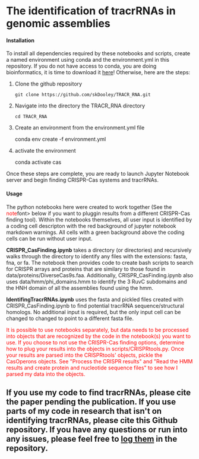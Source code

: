 # The identification of tracrRNAs in genomic assemblies


#### Installation
To install all dependencies required by these notebooks and scripts, create a named environment using conda and the environment.yml in this repository. If you do not have access to conda, you are doing bioinformatics, it is time to download it [here](https://docs.anaconda.com/anaconda/install/)! Otherwise, here are the steps:

1. Clone the github repository
	
	``git clone https://github.com/skDooley/TRACR_RNA.git``

1. Navigate into the directory the TRACR_RNA directory

   ``cd TRACR_RNA``

1. Create an environment from the environment.yml file

	conda env create -f environment.yml

1. activate the environment

	conda activate cas

Once these steps are complete, you are ready to launch Jupyter Notebook server and begin finding CRISPR-Cas systems and tracrRNAs.


#### Usage
The python notebooks here were created to work together (See the <font style="color:red">note</font>font> below if you want to pluggin results from a different CRISPR-Cas finding tool). Within the notebooks themselves, all user input is identified by a coding cell descripton with the red background of jupyter notebook markdown warnings. All cells with a green background above the coding cells can be run without user input.

**CRISPR_CasFinding.ipynb** takes a directory (or directories) and recursively walks through the directory to identify any files with the extensions: fasta, fna, or fa. The notebook then provides code to create bash scripts to search for CRISPR arrays and proteins that are similary to those found in data/proteins/DiverseCas9s.faa. Additionally, CRISPR_CasFinding.ipynb also uses data/hmm/phi_domains.hmm to identify the 3 RuvC subdomains and the HNH domain of all the assemblies found using the hmm.

**IdentifingTracrRNAs.ipynb** uses the fasta and pickled files created with CRISPR_CasFinding.ipynb to find potential tracrRNA sequence/structural homologs. No additional input is required, but the only input cell can be changed to changed to point to a different fasta file. 



<font style="color:red">
 It is possible to use notebooks separately, but data needs to be processed into objects that are recognized by the code in the notebook(s) you want to use. If you choose to not use the CRISPR-Cas finding options, determine how to plug your results into the objects in scripts/CRISPRtools.py. Once your results are parsed into the CRISPRtools' objects, pickle the CasOperons objects. See "Process the CRISPR results" and "Read the HMM results and create protein and nucleotide sequence files" to see how I parsed  my data into the objects.
</font>

## If you use my code to find tracrRNAs, please cite the paper <here> pending the publication. If you use parts of my code in research that isn't on identifying tracrRNAs, please cite this Github repository. If you have any questions or run into any issues, please feel free to [log them](https://github.com/skDooley/TRACR_RNA/issues) in the repository.